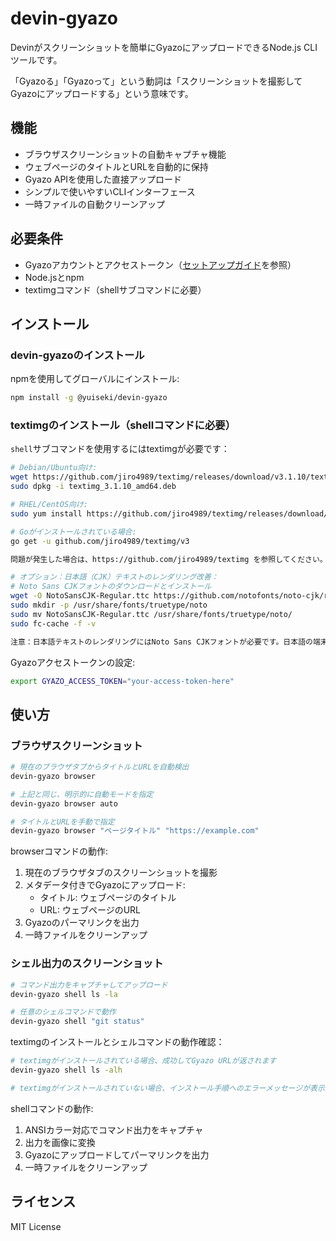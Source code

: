 # devin-gyazo

Devinがスクリーンショットを簡単にGyazoにアップロードできるNode.js CLIツールです。

「Gyazoる」「Gyazoって」という動詞は「スクリーンショットを撮影してGyazoにアップロードする」という意味です。

## 機能

- ブラウザスクリーンショットの自動キャプチャ機能
- ウェブページのタイトルとURLを自動的に保持
- Gyazo APIを使用した直接アップロード
- シンプルで使いやすいCLIインターフェース
- 一時ファイルの自動クリーンアップ

## 必要条件

- Gyazoアカウントとアクセストークン（[セットアップガイド](SETUP.ja.md)を参照）
- Node.jsとnpm
- textimgコマンド（shellサブコマンドに必要）

## インストール

### devin-gyazoのインストール

npmを使用してグローバルにインストール:
```bash
npm install -g @yuiseki/devin-gyazo
```

### textimgのインストール（shellコマンドに必要）

`shell`サブコマンドを使用するにはtextimgが必要です：

```bash
# Debian/Ubuntu向け:
wget https://github.com/jiro4989/textimg/releases/download/v3.1.10/textimg_3.1.10_amd64.deb
sudo dpkg -i textimg_3.1.10_amd64.deb

# RHEL/CentOS向け:
sudo yum install https://github.com/jiro4989/textimg/releases/download/v3.1.10/textimg-3.1.10-1.el7.x86_64.rpm

# Goがインストールされている場合:
go get -u github.com/jiro4989/textimg/v3

問題が発生した場合は、https://github.com/jiro4989/textimg を参照してください。

# オプション：日本語（CJK）テキストのレンダリング改善：
# Noto Sans CJKフォントのダウンロードとインストール
wget -O NotoSansCJK-Regular.ttc https://github.com/notofonts/noto-cjk/raw/main/Sans/OTC/NotoSansCJK-Regular.ttc
sudo mkdir -p /usr/share/fonts/truetype/noto
sudo mv NotoSansCJK-Regular.ttc /usr/share/fonts/truetype/noto/
sudo fc-cache -f -v

注意：日本語テキストのレンダリングにはNoto Sans CJKフォントが必要です。日本語の端末出力をキャプチャする必要がある場合は、上記のコマンドでインストールしてください。
```

Gyazoアクセストークンの設定:
```bash
export GYAZO_ACCESS_TOKEN="your-access-token-here"
```

## 使い方

### ブラウザスクリーンショット
```bash
# 現在のブラウザタブからタイトルとURLを自動検出
devin-gyazo browser

# 上記と同じ、明示的に自動モードを指定
devin-gyazo browser auto

# タイトルとURLを手動で指定
devin-gyazo browser "ページタイトル" "https://example.com"
```

browserコマンドの動作:
1. 現在のブラウザタブのスクリーンショットを撮影
2. メタデータ付きでGyazoにアップロード:
   - タイトル: ウェブページのタイトル
   - URL: ウェブページのURL
3. Gyazoのパーマリンクを出力
4. 一時ファイルをクリーンアップ

### シェル出力のスクリーンショット
```bash
# コマンド出力をキャプチャしてアップロード
devin-gyazo shell ls -la

# 任意のシェルコマンドで動作
devin-gyazo shell "git status"
```

textimgのインストールとシェルコマンドの動作確認：
```bash
# textimgがインストールされている場合、成功してGyazo URLが返されます
devin-gyazo shell ls -alh

# textimgがインストールされていない場合、インストール手順へのエラーメッセージが表示されます
```

shellコマンドの動作:
1. ANSIカラー対応でコマンド出力をキャプチャ
2. 出力を画像に変換
3. Gyazoにアップロードしてパーマリンクを出力
4. 一時ファイルをクリーンアップ

## ライセンス

MIT License
